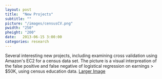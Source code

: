```yaml
---
layout: post
title:  "New Projects"
subtitle: ""
picture: "/images/censusCV.png"
pwidth: "250"
pheight: "200"
date:   2013-06-15 3:00:00
categories: research
---
```


Several interesting new projects, including examining cross validation using Amazon's EC2 for a census data set. The picture is a visual interpreation of the false positive and false negative of logistical regression on earnings > $50K, using census education data. <a href="/images/censusCV.png"> Larger Image </a> 